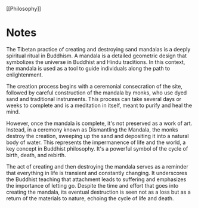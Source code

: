 
[[Philosophy]]

# Notes
The Tibetan practice of creating and destroying sand mandalas is a deeply spiritual ritual in Buddhism. A mandala is a detailed geometric design that symbolizes the universe in Buddhist and Hindu traditions. In this context, the mandala is used as a tool to guide individuals along the path to enlightenment.

The creation process begins with a ceremonial consecration of the site, followed by careful construction of the mandala by monks, who use dyed sand and traditional instruments. This process can take several days or weeks to complete and is a meditation in itself, meant to purify and heal the mind.

However, once the mandala is complete, it's not preserved as a work of art. Instead, in a ceremony known as Dismantling the Mandala, the monks destroy the creation, sweeping up the sand and depositing it into a natural body of water. This represents the impermanence of life and the world, a key concept in Buddhist philosophy. It's a powerful symbol of the cycle of birth, death, and rebirth.

The act of creating and then destroying the mandala serves as a reminder that everything in life is transient and constantly changing. It underscores the Buddhist teaching that attachment leads to suffering and emphasizes the importance of letting go. Despite the time and effort that goes into creating the mandala, its eventual destruction is seen not as a loss but as a return of the materials to nature, echoing the cycle of life and death.
